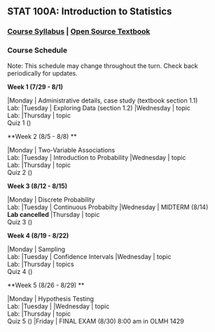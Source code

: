 ## STAT 100A: Introduction to Statistics
### <a href="https://lgpcappiello.github.io/teaching/stat100a/syllabus.pdf" target="blank">Course Syllabus</a> | <a href="https://www.openintro.org/stat/textbook.php?stat_book=os" target="blank">Open Source Textbook</a>

### Course Schedule
Note: This schedule may change throughout the turn. Check back periodically for updates. 

**Week 1 (7/29 - 8/1)**

|Monday     | Administrative details, case study (textbook section 1.1) <br> Lab:
|Tuesday    | Exploring Data (section 1.2)
|Wednesday  | topic <br> Lab:
|Thursday   | topic <br> Quiz 1 ()

**Week 2 (8/5 - 8/8) **

|Monday     | Two-Variable Associations
              <br> Lab:
|Tuesday    | Introduction to Probability
|Wednesday  | topic <br> Lab:
|Thursday   | topic <br> Quiz 2 ()

**Week 3 (8/12 - 8/15)**

|Monday     | Discrete Probability <br> Lab:
|Tuesday    | Continuous Probabilty
|Wednesday  | MIDTERM (8/14) <br> **Lab cancelled**
|Thursday   | topic <br> Quiz 3 ()

**Week 4 (8/19 - 8/22)**

|Monday     | Sampling <br> Lab:
|Tuesday    | Confidence Intervals
|Wednesday  | topic <br> Lab:
|Thursday   | topics <br> Quiz 4 ()

**Week 5 (8/26 - 8/29) **

|Monday     | Hypothesis Testing <br> Lab:
|Tuesday    | 
|Wednesday  | topic <br> Lab:
|Thursday   | topic <br> Quiz 5 ()
|Friday     | FINAL EXAM (8/30) 8:00 am in OLMH 1429
